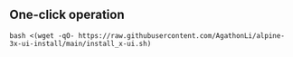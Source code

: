 ## One-click operation
```
bash <(wget -qO- https://raw.githubusercontent.com/AgathonLi/alpine-3x-ui-install/main/install_x-ui.sh)
```
